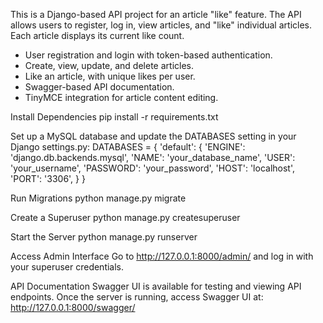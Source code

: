 This is a Django-based API project for an article "like" feature. The API allows users to register, log in, view articles, and "like" individual articles.
Each article displays its current like count.

- User registration and login with token-based authentication.
- Create, view, update, and delete articles.
- Like an article, with unique likes per user.
- Swagger-based API documentation.
- TinyMCE integration for article content editing.


Install Dependencies
pip install -r requirements.txt

Set up a MySQL database and update the DATABASES setting in your Django settings.py:
DATABASES = {
    'default': {
        'ENGINE': 'django.db.backends.mysql',
        'NAME': 'your_database_name',
        'USER': 'your_username',
        'PASSWORD': 'your_password',
        'HOST': 'localhost',
        'PORT': '3306',
    }
}

Run Migrations
python manage.py migrate

Create a Superuser
python manage.py createsuperuser

Start the Server
python manage.py runserver

Access Admin Interface
Go to http://127.0.0.1:8000/admin/ and log in with your superuser credentials.

API Documentation
Swagger UI is available for testing and viewing API endpoints. Once the server is running, access Swagger UI at:
http://127.0.0.1:8000/swagger/
